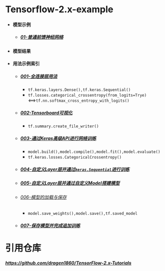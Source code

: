 # Tensorflow-2.x-example
- #### 模型示例

  - ##### [01-普通前馈神经网络](./01_FC/README.md)

- #### 模型结果

- #### 用法示例索引

  - ##### [001-全连接层用法](./01_FC/README.md)
  
    - `tf.keras.layers.Dense(),tf.keras.Sequential()`
    - `tf.losses.categorical_crossentropy(from_logits=Trye)`<==>`tf.nn.softmax_cross_entropy_with_logits()`
  
  - ##### [002-Tensorboard可视化](./01_FC/README.md)
  
    - `tf.summary.create_file_writer()`
  
  - ##### [003-通过Keras高级API进行网络训练](./01_FC/README.md)
  
    - `model.build(),model.compile(),model.fit(),model.evaluate()`
    - `tf.keras.losses.CategoricalCrossentropy()`
  
  - ##### [004-自定义Layer层并通过`keras.Sequential`进行训练](./01_FC/README.md)
  
  - ##### [005-自定义Layer层并通过自定义Model搭建模型](./01_FC/README.md)
  
  - ###### [006-模型的加载与保存](./01_FC/README.md)
  
    - `model.save_weights(),model.save(),tf.saved_model`
    
  - ##### [007-保存模型并完成追加训练](./01_FC/README.md)





# 引用仓库

##### https://github.com/dragen1860/TensorFlow-2.x-Tutorials